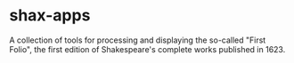 # shax-apps
A collection of tools for processing and displaying the so-called "First Folio", the first edition of Shakespeare's complete works published in 1623.
